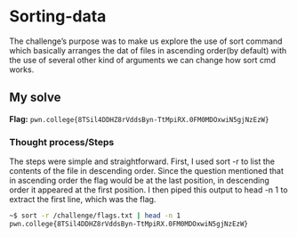 # Sorting-data
The challenge’s purpose was to make us explore the use of sort command which basically arranges the dat of files in 
ascending order(by default) with the use of several other kind of arguments we can change how sort cmd works.

## My solve
**Flag:** ` pwn.college{8TSil4DDHZ8rVddsByn-TtMpiRX.0FM0MDOxwiN5gjNzEzW} `

### Thought process/Steps
The steps were simple and straightforward. First, I used sort -r to list the contents of the file in descending order. Since the 
question mentioned that in ascending order the flag would be at the last position, in descending order it appeared at the first position.
I then piped this output to head -n 1 to extract the first line, which was the flag.
 
```bash
~$ sort -r /challenge/flags.txt | head -n 1
pwn.college{8TSil4DDHZ8rVddsByn-TtMpiRX.0FM0MDOxwiN5gjNzEzW} 
```
